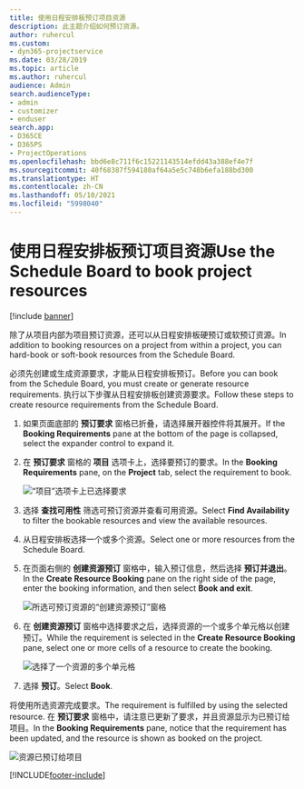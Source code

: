 ```yaml
---
title: 使用日程安排板预订项目资源
description: 此主题介绍如何预订资源。
author: ruhercul
ms.custom:
- dyn365-projectservice
ms.date: 03/28/2019
ms.topic: article
ms.author: ruhercul
audience: Admin
search.audienceType:
- admin
- customizer
- enduser
search.app:
- D365CE
- D365PS
- ProjectOperations
ms.openlocfilehash: bbd6e8c711f6c15221143514efdd43a388ef4e7f
ms.sourcegitcommit: 40f68387f594180af64a5e5c748b6efa188bd300
ms.translationtype: HT
ms.contentlocale: zh-CN
ms.lasthandoff: 05/10/2021
ms.locfileid: "5998040"
---
```

# <a name="use-the-schedule-board-to-book-project-resources"></a><span data-ttu-id="a04c8-103">使用日程安排板预订项目资源</span><span class="sxs-lookup"><span data-stu-id="a04c8-103">Use the Schedule Board to book project resources</span></span>

[!include [banner](../includes/psa-now-project-operations.md)]

<span data-ttu-id="a04c8-104">除了从项目内部为项目预订资源，还可以从日程安排板硬预订或软预订资源。</span><span class="sxs-lookup"><span data-stu-id="a04c8-104">In addition to booking resources on a project from within a project, you can hard-book or soft-book resources from the Schedule Board.</span></span>

<span data-ttu-id="a04c8-105">必须先创建或生成资源要求，才能从日程安排板预订。</span><span class="sxs-lookup"><span data-stu-id="a04c8-105">Before you can book from the Schedule Board, you must create or generate resource requirements.</span></span> <span data-ttu-id="a04c8-106">执行以下步骤从日程安排板创建资源要求。</span><span class="sxs-lookup"><span data-stu-id="a04c8-106">Follow these steps to create resource requirements from the Schedule Board.</span></span>

1. <span data-ttu-id="a04c8-107">如果页面底部的 **预订要求** 窗格已折叠，请选择展开器控件将其展开。</span><span class="sxs-lookup"><span data-stu-id="a04c8-107">If the **Booking Requirements** pane at the bottom of the page is collapsed, select the expander control to expand it.</span></span>
2. <span data-ttu-id="a04c8-108">在 **预订要求** 窗格的 **项目** 选项卡上，选择要预订的要求。</span><span class="sxs-lookup"><span data-stu-id="a04c8-108">In the **Booking Requirements** pane, on the **Project** tab, select the requirement to book.</span></span>

    ![“项目”选项卡上已选择要求](media/Resource-Management-image73.png)

3. <span data-ttu-id="a04c8-110">选择 **查找可用性** 筛选可预订资源并查看可用资源。</span><span class="sxs-lookup"><span data-stu-id="a04c8-110">Select **Find Availability** to filter the bookable resources and view the available resources.</span></span> 
4. <span data-ttu-id="a04c8-111">从日程安排板选择一个或多个资源。</span><span class="sxs-lookup"><span data-stu-id="a04c8-111">Select one or more resources from the Schedule Board.</span></span> 
5. <span data-ttu-id="a04c8-112">在页面右侧的 **创建资源预订** 窗格中，输入预订信息，然后选择 **预订并退出**。</span><span class="sxs-lookup"><span data-stu-id="a04c8-112">In the **Create Resource Booking** pane on the right side of the page, enter the booking information, and then select **Book and exit**.</span></span>

    ![所选可预订资源的“创建资源预订”窗格](media/Resource-Management-image74.png)

6. <span data-ttu-id="a04c8-114">在 **创建资源预订** 窗格中选择要求之后，选择资源的一个或多个单元格以创建预订。</span><span class="sxs-lookup"><span data-stu-id="a04c8-114">While the requirement is selected in the **Create Resource Booking** pane, select one or more cells of a resource to create the booking.</span></span>

    ![选择了一个资源的多个单元格](media/Resource-Management-image75.png)

7. <span data-ttu-id="a04c8-116">选择 **预订**。</span><span class="sxs-lookup"><span data-stu-id="a04c8-116">Select **Book**.</span></span>

<span data-ttu-id="a04c8-117">将使用所选资源完成要求。</span><span class="sxs-lookup"><span data-stu-id="a04c8-117">The requirement is fulfilled by using the selected resource.</span></span> <span data-ttu-id="a04c8-118">在 **预订要求** 窗格中，请注意已更新了要求，并且资源显示为已预订给项目。</span><span class="sxs-lookup"><span data-stu-id="a04c8-118">In the **Booking Requirements** pane, notice that the requirement has been updated, and the resource is shown as booked on the project.</span></span>

![资源已预订给项目](media/Resource-Management-image76.png)


[!INCLUDE[footer-include](../includes/footer-banner.md)]